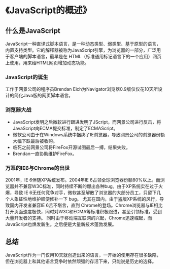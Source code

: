 # 《JavaScript的概述》
## 什么是JavaScript
JavaScript一种直译式脚本语言，是一种动态类型、弱类型、基于原型的语言，内置支持类型。它的解释器被称为JavaScript引擎，为浏览器的一部分，广泛用于客户端的脚本语言，最早是在 HTML（标准通用标记语言下的一个应用）网页上使用，用来给HTML网页增加动态功能。

### JavaScript的诞生
工作于网景公司的程序员Brendan Eich为Navigator浏览器0.9版仅仅花10天所设计的简化Java版的网页脚本语言。
### 浏览器大战
* JavaScript发明之后微软进行跟进发明了JScript，而网景公司进行反击，将JavaScript向ECMA提交标准，制定了ECMAScript。
* 微软公司由于在Windows系统中捆绑了IE浏览器，导致网景公司的浏览器份额大幅下跌最后被收购。
* 临死之前网景公司将FireFox开源试图最后一搏，结果失败。
* Brendan一直协助维护FireFox。
### 万恶的IE6与Chrome的出世
2001年，IE 6伴随XP系统发布。2004年IE 6占领全球浏览器份额80%以上。而浏览器并不兼容W3C标准，同时持续不断的爆出各种bug。由于XP系统实在过于火爆，导致 IE 6无任何竞争对手，微软甚至解散了浏览器的大部分员工，只留下几个人象征性地维护顺便修补一下 bug。
尤其在国内，由于盗版XP系统的风行，导致国内开发者兼容IE 6苦不堪言，直到 Chrome的登场。Chrome浏览器与IE相比打开页面速度极快，同时对W3C和ECMA等标准积极跟进，甚至引领标准，受到大量开发者的支持。
同时由于移动端互联网的兴起，Chrome迅速崛起，而JavaScript也焕发新生。之后便是大量新技术蓬勃发展。
## 总结
JavaScript作为一门仅用10天就创造出来的语言，一开始的使用存在很多缺陷，但在浏览器上和其他语言竞争时依然顽强的存活下来，只能说是历史的选择。


